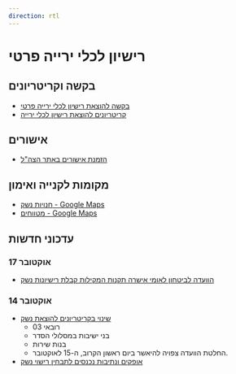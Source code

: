 ```yaml
---
direction: rtl
---
```


# רישיון לכלי ירייה פרטי

## בקשה וקריטריונים

- [בקשה להוצאת רישיון לכלי ירייה פרטי](https://www.gov.il/he/service/issue_firearms_license_to_a_private_individual)
- [קריטריונים להוצאת רישיון לכלי ירייה](https://www.gov.il/he/Departments/Policies/firearm_licensing_criteria)

## אישורים

- [הזמנת אישורים באתר הצה"ל](https://ishurim.prat.idf.il/Account/Login?ReturnUrl=%2f%3fAspxAutoDetectCookieSupport%3d1&AspxAutoDetectCookieSupport=1)

## מקומות לקנייה ואימון

- [חנויות נשק - Google Maps](https://www.google.com/maps/search/%D7%A0%D7%A9%D7%A7%E2%80%AD/@32.0585733,34.7623824,11z/data=!3m1!4b1?entry=ttu)
- [מטווחים - Google Maps](https://www.google.com/maps/search/%D7%9E%D7%98%D7%95%D7%95%D7%97%D7%99%D7%9D%E2%80%AD/@31.9950819,34.8678866,12.25z?entry=ttu)

## עדכוני חדשות

### 17 אוקטובר

- [הוועדה לביטחון לאומי אישרה תקנות המקילות קבלת רישיונות נשק](https://www.haaretz.co.il/news/politics/2023-10-16/ty-article/0000018b-37a0-dc99-a1db-3fe1ba820000)

### 14 אוקטובר

- [שינוי בקריטריונים להוצאת נשק](https://www.inn.co.il/news/616676)
  - רובאי 03
  - בני ישיבות במסלולי הסדר
  - בנות שירות
  - החלטת הוועדה צפויה להיאשר ביום ראשון הקרוב, ה-15 לאוקטובר.
- [אופקים ונתיבות נכנסים לתבחין רישוי נשק](https://rotter.net/forum/scoops1/816961.shtml)
